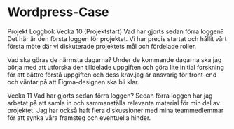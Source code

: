 # Wordpress-Case

Projekt Loggbok
 Vecka 10 (Projektstart)
Vad har gjorts sedan förra loggen?
Det här är den första loggen för projektet. Vi har precis startat och hållit vårt första möte där vi diskuterade projektets mål och fördelade roller.

Vad ska göras de närmsta dagarna?
Under de kommande dagarna ska jag börja med att utforska den tilldelade uppgiften och göra lite initial forskning för att bättre förstå uppgiften och dess krav.jag är ansvarig för front-end och väntar på att Figma-designen ska bli klar.

 Vecka 11
Vad har gjorts sedan förra loggen?
Sedan förra loggen har jag arbetat på att samla in och sammanställa relevanta material för min del av projektet. Jag har också haft flera diskussioner med mina teammedlemmar för att synka våra framsteg och eventuella hinder.

